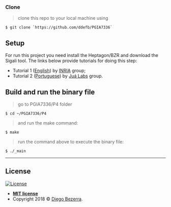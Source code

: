 ### Clone

> clone this repo to your local machine using 

```shell
$ git clone `https://github.com/ddefb/PGIA7336`
```

## Setup

For run this project you need install the Heptagon/BZR and download the Sigali tool. The links below provide tutorials for doing this step:

- Tutorial 1 (<a href="http://heptagon.gforge.inria.fr/" target="_blank">English</a>) by <a href="http://heptagon.gforge.inria.fr/" target="_blank">INRIA</a> group;
- Tutorial 2 (<a href="https://jualabs.wordpress.com/2016/04/08/instalacao-do-heptagon-no-ubuntu-14-04/" target="_blank">Portuguese</a>) by <a href="https://www.jualabs.com" target="_blank">Juá Labs</a> group.

## Build and run the binary file

> go to PGIA7336/P4 folder

```shell
$ cd ~/PGIA7336/P4
```

> and run the make command:

```shell
$ make
```

> run the command above to execute the binary file:

```shell 
$ ./_main
```

---

## License

[![License](http://img.shields.io/:license-mit-blue.svg?style=flat-square)](http://badges.mit-license.org)

- **[MIT license](http://opensource.org/licenses/mit-license.php)**
- Copyright 2018 © <a href="http://ddefb.me/" target="_blank">Diego Bezerra</a>.
